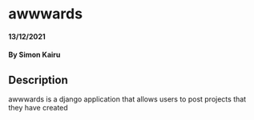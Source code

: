 # awwwards

#### 13/12/2021  

#### By **Simon Kairu** 

## Description  
 awwwards is a django application that allows users  to post projects that they have created 